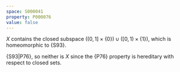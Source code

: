 ```yaml
---
space: S000041
property: P000076
value: false
---
```


$X$ contains the closed subspace
$\bigl( (0, 1] \times \{0\} \bigr) \cup \bigl( [0, 1) \times \{1\} \bigr)$,
which is homeomorphic to {S93}.

{S93|P76}, so neither is $X$
since the {P76} property is hereditary with respect to closed sets.
